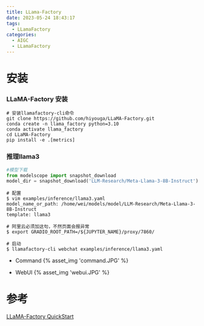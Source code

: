```yaml
---
title: LLama-Factory
date: 2023-05-24 18:43:17
tags:
  - LLamaFactory
categories:
  - AIGC  
  - LLamaFactory
---
```


<p></p>
<!-- more -->

# 安装
### LLaMA-Factory 安装
``` shell
# 安装llamafactory-cli命令
git clone https://github.com/hiyouga/LLaMA-Factory.git
conda create -n llama_factory python=3.10
conda activate llama_factory
cd LLaMA-Factory
pip install -e .[metrics]
```

### 推理llama3
``` python
#模型下载
from modelscope import snapshot_download
model_dir = snapshot_download('LLM-Research/Meta-Llama-3-8B-Instruct')
```

``` shell
# 配置
$ vim examples/inference/llama3.yaml
model_name_or_path: /home/wei/models/model/LLM-Research/Meta-Llama-3-8B-Instruct
template: llama3

# 阿里云必须加这句，不然页面会报异常
$ export GRADIO_ROOT_PATH=/${JUPYTER_NAME}/proxy/7860/

# 启动
$ llamafactory-cli webchat examples/inference/llama3.yaml
```
+ Command
{% asset_img  'command.JPG' %}

+ WebUI
{% asset_img  'webui.JPG' %}


# 参考
[LLaMA-Factory QuickStart](https://zhuanlan.zhihu.com/p/695287607)



